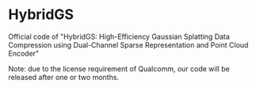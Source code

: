 # HybridGS
Official code of "HybridGS: High-Efficiency Gaussian Splatting Data Compression using Dual-Channel Sparse Representation and Point Cloud Encoder"

Note: due to the license requirement of Qualcomm, our code will be released after one or two months.
